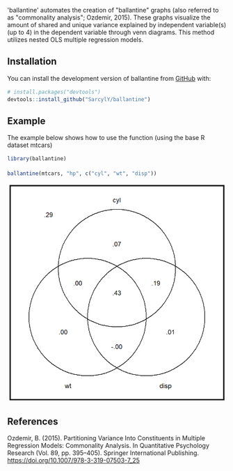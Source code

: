 <!-- badges: start -->
<!-- badges: end -->

'ballantine' automates the creation of "ballantine" graphs (also referred to as "commonality analysis"; Ozdemir, 2015). These graphs visualize the amount of shared and unique variance explained by independent variable(s) (up to 4) in the dependent variable through venn diagrams. This method utilizes nested OLS multiple regression models. 

## Installation

You can install the development version of ballantine from [GitHub](https://github.com/) with:

``` r
# install.packages("devtools")
devtools::install_github("SarcylY/ballantine")
```

## Example

The example below shows how to use the function (using the base R dataset mtcars)

``` r
library(ballantine)

ballantine(mtcars, "hp", c("cyl", "wt", "disp"))
```

![](https://github.com/SarcylY/ballantine/blob/main/example_ballantine.png)

## References

Ozdemir, B. (2015). Partitioning Variance Into Constituents in Multiple Regression Models: Commonality Analysis. In Quantitative Psychology Research (Vol. 89, pp. 395–405). Springer International Publishing. https://doi.org/10.1007/978-3-319-07503-7_25
